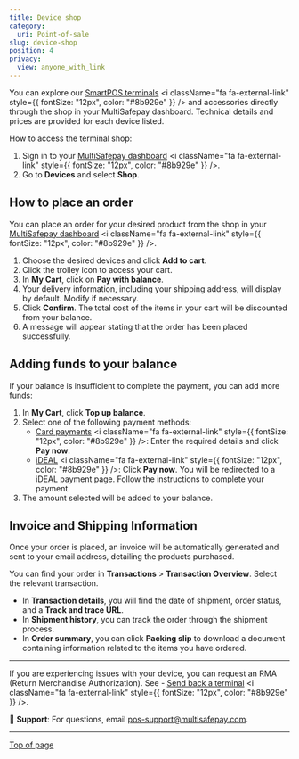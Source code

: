 ```yaml
---
title: Device shop
category:
  uri: Point-of-sale
slug: device-shop
position: 4
privacy:
  view: anyone_with_link
---
```

You can explore our <a href="https://www.multisafepay.com/nl_nl/oplossingen/in-person-pos/pin-terminals" target="_blank">SmartPOS terminals</a> <i className="fa fa-external-link" style={{ fontSize: "12px", color: "#8b929e" }} /> and accessories directly through the shop in your MultiSafepay dashboard. Technical details and prices are provided for each device listed.

How to access the terminal shop:

1. Sign in to your <a href="https://merchant.multisafepay.com/" target="_blank">MultiSafepay dashboard</a> <i className="fa fa-external-link" style={{ fontSize: "12px", color: "#8b929e" }} />.
2. Go to **Devices** and select **Shop**.

## How to place an order

You can place an order for your desired product from the shop in your <a href="https://merchant.multisafepay.com/" target="_blank">MultiSafepay dashboard</a> <i className="fa fa-external-link" style={{ fontSize: "12px", color: "#8b929e" }} />.

1. Choose the desired devices and click **Add to cart**.
2. Click the trolley icon to access your cart.
3. In **My Cart**, click on **Pay with balance**.
4. Your delivery information, including your shipping address, will display by default. Modify if necessary.
5. Click **Confirm**. The total cost of the items in your cart will be discounted from your balance.
6. A message will appear stating that the order has been placed successfully.

## Adding funds to your balance

If your balance is insufficient to complete the payment, you can add more funds:

1. In **My Cart**, click **Top up balance**.
2. Select one of the following payment methods:
   * <a href="https://docs.multisafepay.com/docs/card-payments" target="_blank">Card payments</a> <i className="fa fa-external-link" style={{ fontSize: "12px", color: "#8b929e" }} />: Enter the required details and click **Pay now**.
   * <a href="https://docs.multisafepay.com/docs/ideal" target="_blank">iDEAL</a> <i className="fa fa-external-link" style={{ fontSize: "12px", color: "#8b929e" }} />: Click **Pay now**. You will be redirected to a iDEAL payment page. Follow the instructions to complete your payment.
3. The amount selected will be added to your balance.

## Invoice and Shipping Information

Once your order is placed, an invoice will be automatically generated and sent to your email address, detailing the products purchased.

You can find your order in **Transactions** > **Transaction Overview**. Select the relevant transaction.

* In **Transaction details**, you will find the date of shipment, order status, and a **Track and trace URL**.
* In **Shipment history**, you can track the order through the shipment process.
* In **Order summary**, you can click **Packing slip** to download a document containing information related to the items you have ordered.

***

If you are experiencing issues with your device, you can request an RMA (Return Merchandise Authorization). See - <a href="https://docs.multisafepay.com/docs/pos-troubleshooting#send-back-a-terminal" target="_blank">Send back a terminal</a> <i className="fa fa-external-link" style={{ fontSize: "12px", color: "#8b929e" }} />.

💬 **Support**: For questions, email [pos-support@multisafepay.com](mailto:pos-support@multisafepay.com).

***

[Top of page](#)
